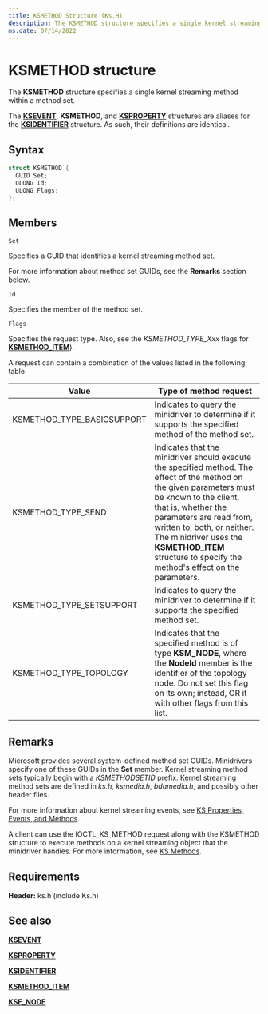 ```yaml
---
title: KSMETHOD Structure (Ks.H)
description: The KSMETHOD structure specifies a single kernel streaming method within a method set.
ms.date: 07/14/2022
---
```


# KSMETHOD structure

The **KSMETHOD** structure specifies a single kernel streaming method within a method set.

The [**KSEVENT**](ksevent-structure.md), **KSMETHOD**, and [**KSPROPERTY**](ksproperty-structure.md) structures are aliases for the [**KSIDENTIFIER**](/windows-hardware/drivers/ddi/ks/ns-ks-ksidentifier) structure. As such, their definitions are identical.

## Syntax

```cpp
struct KSMETHOD {
  GUID Set;
  ULONG Id;
  ULONG Flags;
};
```

## Members

`Set`

Specifies a GUID that identifies a kernel streaming method set.

For more information about method set GUIDs, see the **Remarks** section below.

`Id`

Specifies the member of the method set.

`Flags`

Specifies the request type. Also, see the *KSMETHOD_TYPE_Xxx* flags for [**KSMETHOD_ITEM**](/windows-hardware/drivers/ddi/ks/ns-ks-ksmethod_item)).

A request can contain a combination of the values listed in the following table.

| Value | Type of method request |
|--|--|
| KSMETHOD_TYPE_BASICSUPPORT | Indicates to query the minidriver to determine if it supports the specified method of the method set. |
| KSMETHOD_TYPE_SEND | Indicates that the minidriver should execute the specified method. The effect of the method on the given parameters must be known to the client, that is, whether the parameters are read from, written to, both, or neither. The minidriver uses the **KSMETHOD_ITEM** structure to specify the method's effect on the parameters. |
| KSMETHOD_TYPE_SETSUPPORT | Indicates to query the minidriver to determine if it supports the specified method set. |
| KSMETHOD_TYPE_TOPOLOGY | Indicates that the specified method is of type **KSM_NODE**, where the **NodeId** member is the identifier of the topology node. Do not set this flag on its own; instead, OR it with other flags from this list. |

## Remarks

Microsoft provides several system-defined method set GUIDs. Minidrivers specify one of these GUIDs in the **Set** member. Kernel streaming method sets typically begin with a *KSMETHODSETID* prefix. Kernel streaming method sets are defined in *ks.h*, *ksmedia.h*, *bdamedia.h*, and possibly other header files.

For more information about kernel streaming events, see [KS Properties, Events, and Methods](ks-properties--events--and-methods.md).

A client can use the IOCTL_KS_METHOD request along with the KSMETHOD structure to execute methods on a kernel streaming object that the minidriver handles. For more information, see [KS Methods](./ks-methods.md).

## Requirements

**Header:** ks.h (include Ks.h)

## See also

[**KSEVENT**](ksevent-structure.md)

[**KSPROPERTY**](ksproperty-structure.md)

[**KSIDENTIFIER**](/windows-hardware/drivers/ddi/ks/ns-ks-ksidentifier)

[**KSMETHOD_ITEM**](/windows-hardware/drivers/ddi/ks/ns-ks-ksmethod_item)

[**KSE_NODE**](/windows-hardware/drivers/ddi/ks/ns-ks-kse_node)

